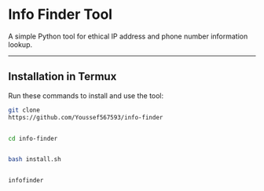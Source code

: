 # Info Finder Tool

A simple Python tool for ethical IP address and phone number information lookup.

---

## Installation in Termux

Run these commands to install and use the tool:

```bash
git clone
https://github.com/Youssef567593/info-finder


cd info-finder


bash install.sh


infofinder
